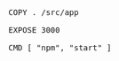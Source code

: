<pre class="file" data-filename="Dockerfile" data-target="append">
COPY . /src/app

EXPOSE 3000

CMD [ "npm", "start" ]
</pre>
